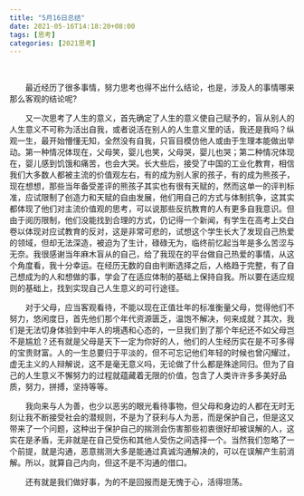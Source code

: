 ```yaml
---
title: "5月16日总结"
date: 2021-05-16T14:18:20+08:00
tags: [思考]
categories: [2021思考]
---
```


​	<!--more-->	

　　最近经历了很多事情，努力思考也得不出什么结论，也是，涉及人的事情哪来那么客观的结论呢?

　　又一次思考了人生的意义，首先确定了人生的意义使自己赋予的，盲从别人的人生意义不可称为活出自我，或者说活在别人的人生意义里的话，我还是我吗？纵观一生，最开始懵懂无知，全然没有自我，只盲目模仿他人或由于生理本能做出举动。第一种情况体现在，父母笑，婴儿也笑，父母哭，婴儿也哭；第二种情况体现在，婴儿感到饥饿和痛苦，也会大哭。长大些后，接受了中国的工业化教育，相信我们大多数人都被主流的价值观左右，有的成为别人家的孩子，有的成为熊孩子，现在想想，那些当年备受差评的熊孩子其实也有很有天赋的，然而这单一的评判标准，应试限制了创造力和天赋的自由发展，他们用自己的方式与体制抗争，这其实都体现了他们对主流价值观的思考，可以说那些反抗教育的人有更多自我意识。但由于阅历限制，他们没能找到合理的方式，仍记得一个新闻，有学生在高考上交白卷以体现对应试教育的反对，这是非常可悲的，试想这个学生长大了发现自己热爱的领域，但却无法深造，被迫为了生计，碌碌无为，临终前忆起当年是多么苦涩与无奈。我很感谢当年麻木盲从的自己，给了我现在的平台做自己热爱的事情，从这个角度看，我十分幸运。在经历无数的自由判断选择之后，人格趋于完整，有了自己想成为的人和想做的事，学会了在适应体制的基础上保持自我。所以要在适应规则的基础上，找到实现自己人生意义的可行途径。

　　对于父母，应当客观看待，不能以现在正值壮年的标准衡量父母，觉得他们不努力，悠闲度日，首先他们那个年代资源匮乏，温饱不解决，何来成就？其次，我们是无法切身体验到中年人的境遇和心态的，一旦我们到了那个年纪还不如父母岂不是尴尬？还有就是父母是天下一定为你好的人，他们的人生经历实在是不可多得的宝贵财富。人的一生总要归于平淡的，但不可忘记他们年轻的时候也曾闪耀过，虚无主义的人辩解说，这不是毫无意义吗，无论做了什么都是殊途同归。但为了自己的人生意义不懈努力的过程就蕴藏着无限的价值，包含了人类许许多多美好品质，努力，拼搏，坚持等等。

　　我向来与人为善，也少以恶劣的眼光看待事物，但父母和身边的人都在无时无刻让我不断接受社会的潜规则，不是为了获利与人为恶，而是保护自己，但是这又带来了一个问题，这种出于保护自己的揣测会伤害那些初衷很好却被误解的人，这实在是矛盾，无非就是在自己受伤和其他人受伤之间选择一个。当然我们忽略了一个前提，就是沟通，恶意揣测大多是能通过真诚沟通解决的，可以在误解产生前消解。所以，就算自己内向，但这不是不沟通的借口。

　　还有就是我们做好事，为的不是回报而是无愧于心，活得坦荡。

